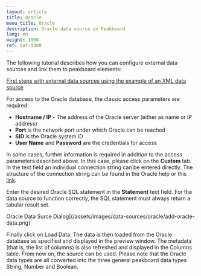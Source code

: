 ```yaml
---
layout: article
title: Oracle
menu_title: Oracle
description: Oracle data source in Peakboard
lang: en
weight: 1300
ref: dat-1300
---
```

The following tutorial describes how you can configure external data sources and link them to peakboard elements:

[First steps with external data sources using the example of an XML data source](/tutorials/en-xml-data.html)

For access to the Oracle database, the classic access parameters are required: 

* **Hostname / IP** - The address of the Oracle server (either as name or IP address) 
* **Port** is the network port under which Oracle can be reached
* **SID** is the Oracle system ID
* **User Name** and **Password** are the credentials for access


In some cases, further information is required in addition to the access parameters described above. 
In this case, please click on the **Custom** tab. 
In the text field an individual connection string can be entered directly. The structure of the connection string can be found in the Oracle help or this [link](https://www.connectionstrings.com/oracle/).

Enter the desired Oracle SQL statement in the **Statement** text field. For the data source to function correctly, the SQL statement must always return a tabular result set.

Oracle Data Surce Dialog](/assets/images/data-sources/oracle/add-oracle-data.png)

Finally click on Load Data. The data is then loaded from the Oracle database as specified and displayed in the preview window. The metadata (that is, the list of columns) is also refreshed and displayed in the Columns table. From now on, the source can be used. Please note that the Oracle data types are all converted into the three general peakboard data types String, Number and Boolean.

